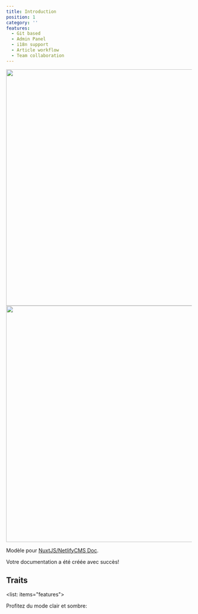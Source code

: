 ```yaml
---
title: Introduction
position: 1
category: ''
features:
  - Git based
  - Admin Panel
  - i18n support
  - Article workflow
  - Team collaboration
---
```

<img src = "/images/logo-light.png" class="light-img" width="1280" height="640" alt="" />
<img src = "/images/logo-dark.png" class="dark-img" width="1280" height="640" alt="" />

Modèle pour [NuxtJS/NetlifyCMS Doc](https://github.com/MexsonFernandes/nuxt-netlify-doc).

<alert type="success">

Votre documentation a été créée avec succès!

</alert>

## Traits

<list: items="features"> </list>

<p class="flex items-center"> Profitez du mode clair et sombre: &nbsp; <app-color-switcher class="inline-flex ml-2"> </app-color-switcher> </p>
